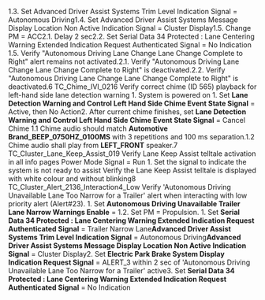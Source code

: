 1.3. Set Advanced Driver Assist Systems Trim Level Indication Signal = Autonomous Driving1.4. Set Advanced Driver Assist Systems Message Display Location Non Active Indication Signal = Cluster Display1.5. Change PM = ACC2.1. Delay 2 sec2.2. Set Serial Data 34 Protected : Lane Centering Warning Extended Indication Request Authenticated Signal = No Indication 1.5. Verify "Autonomous Driving Lane Change Lane Change Complete to Right" alert remains not activated.2.1. Verify "Autonomous Driving Lane Change Lane Change Complete to Right" is deactivated.2.2. Verify "Autonomous Driving Lane Change Lane Change Complete to Right" is deactivated.6 TC_Chime_IVI_0216 Verify correct chime (ID 565) playback for left-hand side lane detection warning 1. System is powered on 1. Set **Lane Detection Warning and Control Left Hand Side Chime Event State Signal** = Active, then No Action2. After current chime finishes, set **Lane Detection Warning and Control Left Hand Side Chime Event State Signal** = Cancel Chime 1.1 Chime audio should match **Automotive Brand_BEEP_0750HZ_0100MS** with 3 repetitions and 100 ms separation.1.2 Chime audio shall play from **LEFT_FRONT** speaker.7 TC_Cluster_Lane_Keep_Assist_019 Verify Lane Keep Assist telltale activation in all info pages Power Mode Signal = Run 1. Set the signal to indicate the system is not ready to assist Verify the Lane Keep Assist telltale is displayed with white colour and without blinking8 TC_Cluster_Alert_2136_Interaction4_Low Verify 'Autonomous Driving Unavailable Lane Too Narrow for a Trailer' alert when interacting with low priority alert (Alert#23). 1. Set **Autonomous Driving Unavailable Trailer Lane Narrow Warnings Enable** = 1.2. Set PM = Propulsion. 1. Set **Serial Data 34 Protected : Lane Centering Warning Extended Indication Request Authenticated Signal** = Trailer Narrow Lane**Advanced Driver Assist Systems Trim Level Indication Signal** = Autonomous Driving**Advanced Driver Assist Systems Message Display Location Non Active Indication Signal** = Cluster Display2. Set **Electric Park Brake System Display Indication Request Signal** = ALERT_3 within 2 sec of 'Autonomous Driving Unavailable Lane Too Narrow for a Trailer' active3. Set **Serial Data 34 Protected : Lane Centering Warning Extended Indication Request Authenticated Signal** = No Indication